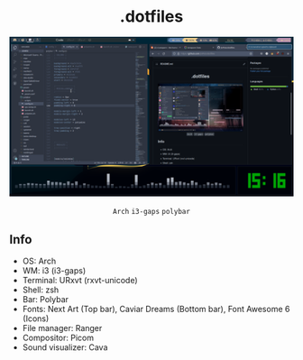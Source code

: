 <div align="center">
<h1>.dotfiles</h3>

<img src="https://github.com/JinPots/dotfiles/blob/master/Pictures/screenshot3.png?raw=true">

`Arch` `i3-gaps` `polybar`
</div>
<div>
<h2>Info</h2>
<ul>
    <li>OS: Arch</li>
    <li>WM: i3 (i3-gaps)</li>
    <li>Terminal: URxvt (rxvt-unicode)</li>
    <li>Shell: zsh</li>
    <li>Bar: Polybar</li>
    <li>Fonts: Next Art (Top bar), Caviar Dreams (Bottom bar), Font Awesome 6 (Icons)</li>
    <li>File manager: Ranger</li>
    <li>Compositor: Picom</li>
    <li>Sound visualizer: Cava</li>
</ul>
</div>
